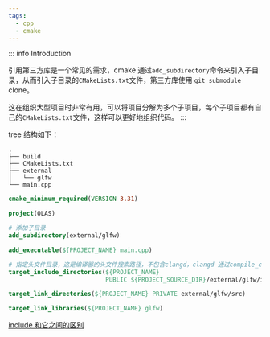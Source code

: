 ```yaml
---
tags:
  - cpp
  - cmake
---
```


::: info Introduction

引用第三方库是一个常见的需求，cmake 通过`add_subdirectory`命令来引入子目录，从而引入子目录的`CMakeLists.txt`文件，第三方库使用 `git submodule` clone。

这在组织大型项目时非常有用，可以将项目分解为多个子项目，每个子项目都有自己的`CMakeLists.txt`文件，这样可以更好地组织代码。
:::


tree 结构如下：

```
.
├── build
├── CMakeLists.txt
├── external
│   └── glfw
└── main.cpp
```

```cmake
cmake_minimum_required(VERSION 3.31)

project(OLAS)

# 添加子目录
add_subdirectory(external/glfw)

add_executable(${PROJECT_NAME} main.cpp)

# 指定头文件目录，这是编译器的头文件搜索路径，不包含clangd，clangd 通过compile_commands.json来查找头文件
target_include_directories(${PROJECT_NAME}
                           PUBLIC ${PROJECT_SOURCE_DIR}/external/glfw/include)

target_link_directories(${PROJECT_NAME} PRIVATE external/glfw/src)

target_link_libraries(${PROJECT_NAME} glfw)

```
[include 和它之间的区别](./include.md)

